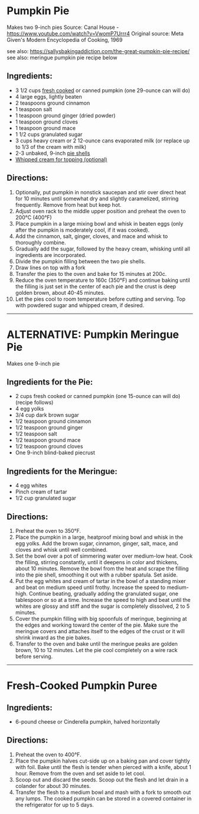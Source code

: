 # Pumpkin Pie

Makes two 9-inch pies
Source: Canal House - https://www.youtube.com/watch?v=VwomP7Urrr4
Original source: Meta Given's Modern Encyclopedia of Cooking, 1969

see also: https://sallysbakingaddiction.com/the-great-pumpkin-pie-recipe/
see also: meringue pumpkin pie recipe below

## Ingredients:

* 3 1/2 cups [fresh cooked](#fresh-cooked-pumpkin-puree) or canned pumpkin (one 29-ounce can will do)
* 4 large eggs, lightly beaten
* 2 teaspoons ground cinnamon
* 1 teaspoon salt
* 1 teaspoon ground ginger (dried powder)
* 1 teaspoon ground cloves
* 1 teaspoon ground mace
* 1 1/2 cups granulated sugar
* 3 cups heavy cream or 2 12-ounce cans evaporated milk (or replace up to 1/3 of the cream with milk)
* 2-3 unbaked, 9-inch [pie shells](./pie-crust.md)
* [Whipped cream for topping (optional)](chantilly-cream.md)

## Directions:

1. Optionally, put pumpkin in nonstick saucepan and stir over direct heat for 10 minutes until somewhat dry and slightly
   caramelized, stirring frequently. Remove from heat but keep hot.
2. Adjust oven rack to the middle upper position and preheat the oven to 200°C (400°F)
3. Place pumpkin in a large mixing bowl and whisk in beaten eggs (only after the pumpkin is moderately cool, if it was cooked). 
4. Add the cinnamon, salt, ginger, cloves, and mace and whisk to thoroughly combine.
5. Gradually add the sugar, followed by the heavy cream, whisking until all ingredients are incorporated.
6. Divide the pumpkin filling between the two pie shells. 
7. Draw lines on top with a fork
8. Transfer the pies to the oven and bake for 15 minutes at 200c.
9. Reduce the oven temperature to 160c (350°F) and continue baking until the filling is just set in the center of each
   pie and the crust is deep golden brown, about 40-45 minutes. 
10. Let the pies cool to room temperature before cutting and serving. Top with powdered sugar and whipped cream, if desired.

---

# ALTERNATIVE: Pumpkin Meringue Pie

Makes one 9-inch pie

## Ingredients for the Pie:

* 2 cups fresh cooked or canned pumpkin (one 15-ounce can will do) (recipe follows)
* 4 egg yolks
* 3/4 cup dark brown sugar
* 1/2 teaspoon ground cinnamon
* 1/2 teaspoon ground ginger
* 1/2 teaspoon salt
* 1/2 teaspoon ground mace
* 1/2 teaspoon ground cloves
* One 9-inch blind-baked piecrust

## Ingredients for the Meringue:

* 4 egg whites
* Pinch cream of tartar
* 1/2 cup granulated sugar

## Directions:

1. Preheat the oven to 350°F.
2. Place the pumpkin in a large, heatproof mixing bowl and whisk in the egg yolks. Add the brown sugar, cinnamon,
   ginger, salt, mace, and cloves and whisk until well combined.
3. Set the bowl over a pot of simmering water over medium-low heat. Cook the filling, stirring constantly, until it
   deepens in color and thickens, about 10 minutes. Remove the bowl from the heat and scrape the filling into the pie
   shell, smoothing it out with a rubber spatula. Set aside.
4. Put the egg whites and cream of tartar in the bowl of a standing mixer and beat on medium speed until frothy.
   Increase the speed to medium-high. Continue beating, gradually adding the granulated sugar, one tablespoon or so at a
   time. Increase the speed to high and beat until the whites are glossy and stiff and the sugar is completely
   dissolved, 2 to 5 minutes.
5. Cover the pumpkin filling with big spoonfuls of meringue, beginning at the edges and working toward the center of the
   pie. Make sure the meringue covers and attaches itself to the edges of the crust or it will shrink inward as the pie
   bakes.
6. Transfer to the oven and bake until the meringue peaks are golden brown, 10 to 12 minutes. Let the pie cool
   completely on a wire rack before serving.

---

# Fresh-Cooked Pumpkin Puree

## Ingredients:

* 6-pound cheese or Cinderella pumpkin, halved horizontally

## Directions:

1. Preheat the oven to 400°F.
2. Place the pumpkin halves cut-side up on a baking pan and cover tightly with foil. Bake until the flesh is tender when
   pierced with a knife, about 1 hour. Remove from the oven and set aside to let cool.
3. Scoop out and discard the seeds. Scoop out the flesh and let drain in a colander for about 30 minutes.
4. Transfer the flesh to a medium bowl and mash with a fork to smooth out any lumps. The cooked pumpkin can be stored in
   a covered container in the refrigerator for up to 5 days. 
